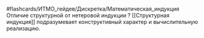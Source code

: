#flashcards/ИТМО_гейдев/Дискретка/Математическая_индукция
Отличие структурной от нетеровой индукции
?
[[Структурная индукция]] подразумевает конструктивный характер и вычислительную реализацию.
